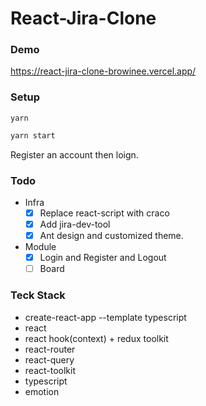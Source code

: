 # React-Jira-Clone

### Demo
https://react-jira-clone-browinee.vercel.app/

### Setup
```
yarn
```
```javascript
yarn start
```
Register an account then loign.
### Todo
- Infra
  - [x] Replace react-script with craco
  - [x] Add jira-dev-tool
  - [X] Ant design and customized theme. 
- Module
  - [x] Login and Register and Logout
  - [ ] Board 

### Teck Stack
- create-react-app --template typescript
- react
- react hook(context) + redux toolkit
- react-router
- react-query
- react-toolkit
- typescript
- emotion
